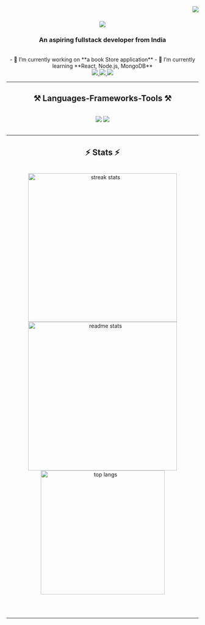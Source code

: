 <img align="right" src="https://visitor-badge.laobi.icu/badge?page_id=Kugisaki1704.Kugisaki1704" />

<h1 align="center">
  <a href="https://git.io/typing-svg">
    <img src="https://readme-typing-svg.herokuapp.com/?font=Righteous&size=35&center=true&vCenter=true&width=500&height=70&duration=4000&lines=Hi+There!+😄;+I+am+Sapna+Bora!;"/>
  </a>
</h1>

<h3 align="center">An aspiring fullstack developer from India
</h3>

<br/>

<div align="center">
- 🔭 I’m currently working on **a book Store application**
- 🌱 I’m currently learning **React, Node.js, MongoDB**
</div>


<div align="center">
<a href="mailto:sapnabora85@gmail.com">
<img src="https://img.shields.io/badge/Gmail-333333?style=for-the-badge&logo=gmail&logoColor=red" target="_blank"/>
</a>

<a href="https://linkedin.com/in/sapna-bora-9b7493226" target="_blank">
<img src="https://img.shields.io/badge/LinkedIn-0077B5?style=for-the-badge&logo=linkedin&logoColor=white" target="_blank"/>
</a>

<a href="https://github.com/Kugisaki1704" target="_blank">
<img src="https://img.shields.io/badge/Portfolio-FF5722?style=for-the-badge&logo=todolist&logoColor=white" target="_blank"/>
</a>
</div>

<hr/>

 
<h2 align="center">⚒️ Languages-Frameworks-Tools ⚒️</h2>
<br/>
<div align="center">
    <img src="https://skillicons.dev/icons?i=react,bootstrap,html,css,vscode,github,figma" />
    <img src="https://skillicons.dev/icons?i=nodejs,javascript,express,mongodb,c++,java,mysql" /><br>
</div>

<br/>
<hr/>

<h2 align="center">⚡ Stats ⚡</h2>
<br>
<div align=center>
  <img width=390 src="https://github-readme-streak-stats-Kugisaki1704.vercel.app/?user=Kugisaki1704&count_private=true&theme=react&border_radius=10" alt="streak stats"/>
  
  <img width=390 src="https://github-readme-stats-Kugisaki1704.vercel.app/api?username=Kugisaki1704&show_icons=true&theme=react&rank_icon=github&border_radius=10" alt="readme stats" />
  
  <br/>
  <img width=325 align="center" src="https://github-readme-stats-Kugisaki1704.vercel.app/api/top-langs/?username=Kugisaki1704&hide=HTML&langs_count=8&layout=compact&theme=react&border_radius=10&size_weight=0.5&count_weight=0.5&exclude_repo=github-readme-stats" alt="top langs" />
</div>

<br/><br/>

<hr/>
<br/>











